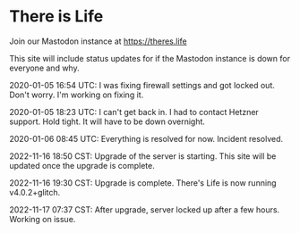 # There is Life

Join our Mastodon instance at https://theres.life

This site will include status updates for if the Mastodon instance is down for everyone and why.

2020-01-05 16:54 UTC: I was fixing firewall settings and got locked out. Don't worry. I'm working on fixing it.

2020-01-05 18:23 UTC: I can't get back in. I had to contact Hetzner support. Hold tight. It will have to be down overnight. 

2020-01-06 08:45 UTC: Everything is resolved for now. Incident resolved. 

2022-11-16 18:50 CST: Upgrade of the server is starting. This site will be updated once the upgrade is complete. 

2022-11-16 19:30 CST: Upgrade is complete. There's Life is now running v4.0.2+glitch.

2022-11-17 07:37 CST: After upgrade, server locked up after a few hours. Working on issue.
